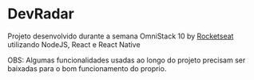 # DevRadar
Projeto desenvolvido durante a semana OmniStack 10 by <a href= "https://rocketseat.com.br"/> Rocketseat </a> utilizando NodeJS, React e React Native
<p>OBS: Algumas funcionalidades usadas ao longo do projeto precisam ser baixadas para o bom funcionamento do proprio. </p>
